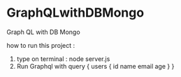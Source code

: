 # GraphQLwithDBMongo
Graph QL with DB Mongo

how to run this project : 
1. type on terminal : node server.js
2. Run Graphql with query {
  users {
    id
    name
    email
    age
  }
}
